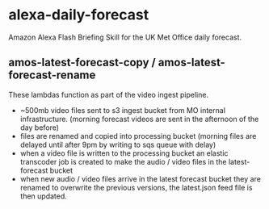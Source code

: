 # alexa-daily-forecast
Amazon Alexa Flash Briefing Skill for the UK Met Office daily forecast.

## amos-latest-forecast-copy / amos-latest-forecast-rename

These lambdas function as part of the video ingest pipeline.

  - ~500mb video files sent to s3 ingest bucket from MO internal infrastructure.
    (morning forecast videos are sent in the afternoon of the day before)
  - files are renamed and copied into processing bucket
    (morning files are delayed until after 9pm by writing to sqs queue with delay)
  - when a video file is written to the processing bucket an elastic transcoder job is created
    to make the audio / video files in the latest-forecast bucket
  - when new audio / video files arrive in the latest forecast bucket they are renamed to
    overwrite the previous versions, the latest.json feed file is then updated.


